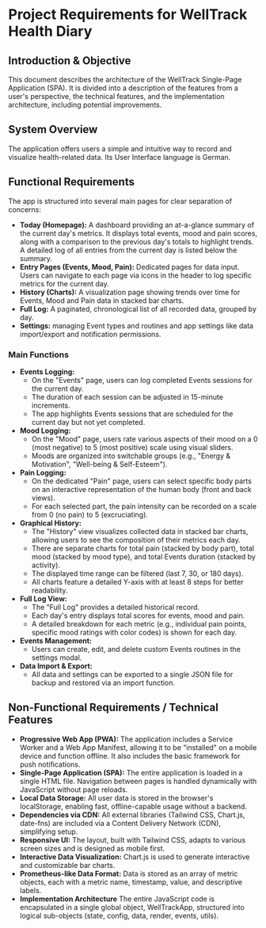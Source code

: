 # **Project Requirements for WellTrack Health Diary**

## **Introduction & Objective**

This document describes the architecture of the WellTrack Single-Page Application (SPA). It is divided into a description of the features from a user's perspective, the technical features, and the implementation architecture, including potential improvements.

## **System Overview**

The application offers users a simple and intuitive way to record and visualize health-related data. Its User Interface language is German.

## **Functional Requirements**

The app is structured into several main pages for clear separation of concerns:

* **Today (Homepage):** A dashboard providing an at-a-glance summary of the current day's metrics. It displays total events, mood and pain scores, along with a comparison to the previous day's totals to highlight trends. A detailed log of all entries from the current day is listed below the summary.
* **Entry Pages (Events, Mood, Pain):** Dedicated pages for data input. Users can navigate to each page via icons in the header to log specific metrics for the current day.
* **History (Charts):** A visualization page showing trends over time for Events, Mood and Pain data in stacked bar charts.
* **Full Log:** A paginated, chronological list of all recorded data, grouped by day.
* **Settings:** managing Event types and routines and app settings like data import/export and notification permissions.

### **Main Functions**

* **Events Logging:**
    * On the "Events" page, users can log completed Events sessions for the current day.
    * The duration of each session can be adjusted in 15-minute increments.
    * The app highlights Events sessions that are scheduled for the current day but not yet completed.
* **Mood Logging:**
    * On the "Mood" page, users rate various aspects of their mood on a 0 (most negative) to 5 (most positive) scale using visual sliders.
    * Moods are organized into switchable groups (e.g., "Energy & Motivation", "Well-being & Self-Esteem").
* **Pain Logging:**
    * On the dedicated "Pain" page, users can select specific body parts on an interactive representation of the human body (front and back views).
    * For each selected part, the pain intensity can be recorded on a scale from 0 (no pain) to 5 (excruciating).
* **Graphical History:**
    * The "History" view visualizes collected data in stacked bar charts, allowing users to see the composition of their metrics each day.
    * There are separate charts for total pain (stacked by body part), total mood (stacked by mood type), and total Events duration (stacked by activity).
    * The displayed time range can be filtered (last 7, 30, or 180 days).
    * All charts feature a detailed Y-axis with at least 8 steps for better readability.
* **Full Log View:**
    * The "Full Log" provides a detailed historical record.
    * Each day's entry displays total scores for events, mood and pain.
    * A detailed breakdown for each metric (e.g., individual pain points, specific mood ratings with color codes) is shown for each day.
* **Events Management:**
    * Users can create, edit, and delete custom Events routines in the settings modal.
* **Data Import & Export:**
    * All data and settings can be exported to a single JSON file for backup and restored via an import function.

## **Non-Functional Requirements / Technical Features**

* **Progressive Web App (PWA):** The application includes a Service Worker and a Web App Manifest, allowing it to be "installed" on a mobile device and function offline. It also includes the basic framework for push notifications.
* **Single-Page Application (SPA):** The entire application is loaded in a single HTML file. Navigation between pages is handled dynamically with JavaScript without page reloads.
* **Local Data Storage:** All user data is stored in the browser's localStorage, enabling fast, offline-capable usage without a backend.
* **Dependencies via CDN:** All external libraries (Tailwind CSS, Chart.js, date-fns) are included via a Content Delivery Network (CDN), simplifying setup.
* **Responsive UI:** The layout, built with Tailwind CSS, adapts to various screen sizes and is designed as mobile first.
* **Interactive Data Visualization:** Chart.js is used to generate interactive and customizable bar charts.
* **Prometheus-like Data Format:** Data is stored as an array of metric objects, each with a metric name, timestamp, value, and descriptive labels.
* **Implementation Architecture** The entire JavaScript code is encapsulated in a single global object, WellTrackApp, structured into logical sub-objects (state, config, data, render, events, utils).
